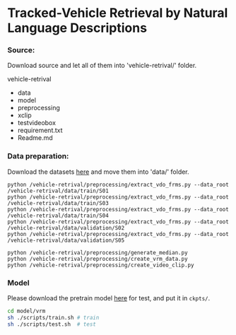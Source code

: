 # Tracked-Vehicle Retrieval by Natural Language Descriptions

### Source:
Download source and let all of them into 'vehicle-retrival/' folder.

vehicle-retrival 
 - data
 - model
 - preprocessing
 - xclip
 - testvideobox
 - requirement.txt
 - Readme.md

### Data preparation:
Download the datasets [here](https://drive.google.com/file/d/1lYMXLjnWPDUxYDzd2TmeIv-HVK0P2QEE/view) and move them into 'data/' folder.

```
python /vehicle-retrival/preprocessing/extract_vdo_frms.py --data_root /vehicle-retrival/data/train/S01
python /vehicle-retrival/preprocessing/extract_vdo_frms.py --data_root /vehicle-retrival/data/train/S03
python /vehicle-retrival/preprocessing/extract_vdo_frms.py --data_root /vehicle-retrival/data/train/S04
python /vehicle-retrival/preprocessing/extract_vdo_frms.py --data_root /vehicle-retrival/data/validation/S02
python /vehicle-retrival/preprocessing/extract_vdo_frms.py --data_root /vehicle-retrival/data/validation/S05

python /vehicle-retrival/preprocessing/generate_median.py
python /vehicle-retrival/preprocessing/create_vrm_data.py
python /vehicle-retrival/preprocessing/create_video_clip.py
```

### Model
Please download the pretrain model [here](https://drive.google.com/drive/folders/19CcSZ-7Hvf0VwiWOes1xr8j499w4TToM?usp=sharing) for test, and put it in `ckpts/`.

```bash
cd model/vrm
sh ./scripts/train.sh # train
sh ./scripts/test.sh  # test
```
